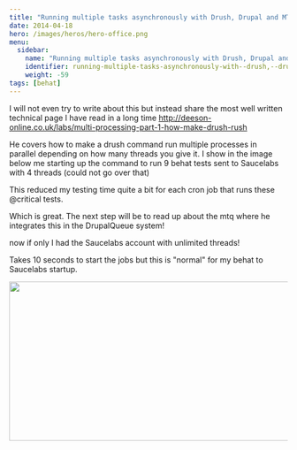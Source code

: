 ```yaml
---
title: "Running multiple tasks asynchronously with Drush, Drupal and MT"
date: 2014-04-18
hero: /images/heros/hero-office.png
menu:
  sidebar:
    name: "Running multiple tasks asynchronously with Drush, Drupal and MT"
    identifier: running-multiple-tasks-asynchronously-with--drush,--drupal-and--m-t
    weight: -59
tags: [behat]
---
```


<p>I will not even try to write about this but instead share the most well written technical page I have read in a long time&nbsp;<a href="http://deeson-online.co.uk/labs/multi-processing-part-1-how-make-drush-rush" target="_blank">http://deeson-online.co.uk/labs/multi-processing-part-1-how-make-drush-rush</a></p>

<p>He covers how to make a drush command run multiple processes in parallel&nbsp;depending on how many threads you give it. I show in the image below me starting up the command to run 9 behat tests sent to Saucelabs with 4&nbsp;threads (could not go over that)</p>

<p>This reduced my testing time quite a bit for each cron job that runs these @critical tests.</p>

<p>Which is great. The next step will be to read up about the mtq where he integrates this in the DrupalQueue system!</p>

<p>now if only I had the Saucelabs account with unlimited threads!</p>

<p>Takes 10 seconds to start the jobs but this is &quot;normal&quot; for my behat to Saucelabs startup.</p>

<p><img alt="" src="https://dl.dropboxusercontent.com/u/54803135/mt_drush2.gif" style="width: 600px; height: 288px;" /></p>
